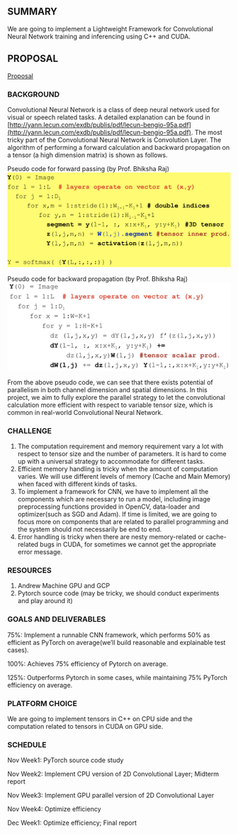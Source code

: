 ## SUMMARY
We are going to implement a Lightweight Framework for Convolutional Neural Network training and inferencing using C++ and CUDA.

## PROPOSAL
[Proposal](https://github.com/Simeng96/Lightweight-CNN-Framework/blob/master/proposal.pdf)

### BACKGROUND
Convolutional Neural Network is a class of deep neural network used for visual or speech related tasks. A detailed explanation can be found in [http://yann.lecun.com/exdb/publis/pdf/lecun-bengio-95a.pdf](http://yann.lecun.com/exdb/publis/pdf/lecun-bengio-95a.pdf). The most tricky part of the Convolutional Neural Network is Convolution Layer. The algorithm of performing a forward calculation and backward propagation on a tensor (a high dimension matrix) is shown as follows. 

Pseudo code for forward passing (by Prof. Bhiksha Raj) 
![alt text](/image/1.png)

Pseudo code for backward propagation (by Prof. Bhiksha Raj) 
![alt text](/image/2.png)

From the above pseudo code, we can see that there exists potential of parallelism in both channel dimension and spatial dimensions. In this project, we aim to fully explore the parallel strategy to let the convolutional calculation more efficient with respect to variable tensor size, which is common in real-world Convolutional Neural Network. 

### CHALLENGE
1. The computation requirement and memory requirement vary a lot with respect to tensor size and the number of parameters. It is hard to come up with a universal strategy to accommodate for different tasks. 
2. Efficient memory handling is tricky when the amount of computation varies. We will use different levels of memory (Cache and Main Memory) when faced with different kinds of tasks. 
3. To implement a framework for CNN, we have to implement all the components which are necessary to run a model, including image preprocessing functions provided in OpenCV, data-loader and optimizer(such as SGD and Adam). If time is limited, we are going to focus more on components that are related to parallel programming and the system should not necessarily be end to end. 
4. Error handling is tricky when there are nesty memory-related or cache-related bugs in CUDA, for sometimes we cannot get the appropriate error message.

### RESOURCES
1. Andrew Machine GPU and GCP 
2. Pytorch source code (may be tricky, we should conduct experiments and play around it) 

### GOALS AND DELIVERABLES
75%: Implement a runnable CNN framework, which performs 50% as efficient as PyTorch on average(we’ll build reasonable and explainable test cases). 

100%: Achieves 75% efficiency of Pytorch on average.

125%: Outperforms Pytorch in some cases, while maintaining 75% PyTorch efficiency on average. 

### PLATFORM CHOICE
We are going to implement tensors in C++ on CPU side and the computation related to tensors in CUDA on GPU side.

### SCHEDULE
Nov Week1: PyTorch source code study 

Nov Week2: Implement CPU version of 2D Convolutional Layer; Midterm report 

Nov Week3: Implement GPU parallel version of 2D Convolutional Layer 

Nov Week4: Optimize efficiency

Dec Week1: Optimize efficiency; Final report



